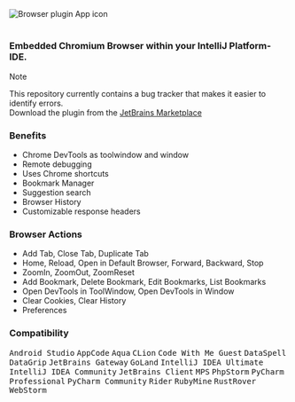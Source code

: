 
#

<br>

<picture>
  <source media="(prefers-color-scheme: dark)" srcset="https://github.com/alexandermalcin/intellij-platform-browser-plugin/assets/3718758/81e50daa-d5c2-432e-ad2d-b826bfeaa479">
  <img alt="Browser plugin App icon" src="https://github.com/alexandermalcin/intellij-platform-browser-plugin/assets/3718758/33a40d56-5c0a-4dc9-ac14-335840be6949">
</picture>

<br>

#

### Embedded Chromium Browser within your IntelliJ Platform-IDE.

> [!NOTE]
> This repository currently contains a bug tracker that makes it easier to identify errors. <br>Download the plugin from the
> [JetBrains Marketplace](https://plugins.jetbrains.com/plugin/23275-browser)

### Benefits
- Chrome DevTools as toolwindow and window
- Remote debugging
- Uses Chrome shortcuts
- Bookmark Manager
- Suggestion search
- Browser History
- Customizable response headers

### Browser Actions
- Add Tab, Close Tab, Duplicate Tab
- Home, Reload, Open in Default Browser, Forward, Backward, Stop
- ZoomIn, ZoomOut, ZoomReset
- Add Bookmark, Delete Bookmark, Edit Bookmarks, List Bookmarks
- Open DevTools in ToolWindow, Open DevTools in Window
- Clear Cookies, Clear History
- Preferences

### Compatibility
<kbd>Android Studio</kbd>
<kbd>AppCode</kbd>
<kbd>Aqua</kbd>
<kbd>CLion</kbd>
<kbd>Code With Me Guest</kbd>
<kbd>DataSpell</kbd>
<kbd>DataGrip</kbd>
<kbd>JetBrains Gateway</kbd>
<kbd>GoLand</kbd>
<kbd>IntelliJ IDEA Ultimate</kbd>
<kbd>IntelliJ IDEA Community</kbd>
<kbd>JetBrains Client</kbd>
<kbd>MPS</kbd>
<kbd>PhpStorm</kbd>
<kbd>PyCharm Professional</kbd>
<kbd>PyCharm Community</kbd>
<kbd>Rider</kbd>
<kbd>RubyMine</kbd>
<kbd>RustRover</kbd>
<kbd>WebStorm</kbd>
